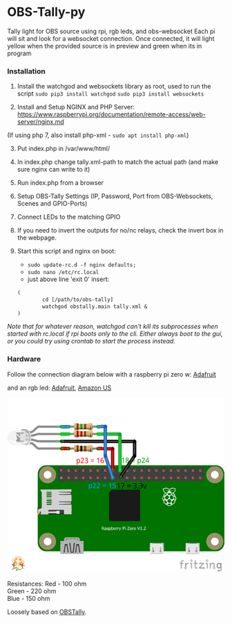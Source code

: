 # OBS-Tally-py
Tally light for OBS source using rpi, rgb leds, and obs-websocket
Each pi will sit and look for a websocket connection. Once connected, 
it will light yellow when the provided source is in preview and green when its in program

### Installation
1. Install the watchgod and websockets library as root, used to run the script
    `sudo pip3 install watchgod`
    `sudo pip3 install websockets`

2. Install and Setup NGINX and PHP Server:
https://www.raspberrypi.org/documentation/remote-access/web-server/nginx.md

(If using php 7, also install php-xml - `sudo apt install php-xml`)

3. Put index.php in /var/www/html/

4. In index.php change tally.xml-path to match the actual path (and make sure nginx can write to it)

5. Run index.php from a browser

6. Setup OBS-Tally Settings (IP, Password, Port from OBS-Websockets, Scenes and GPIO-Ports)

7. Connect LEDs to the matching GPIO

8. If you need to invert the outputs for no/nc relays, check the invert box in the webpage.

9. Start this script and nginx on boot:

    * `sudo update-rc.d -f nginx defaults;`
    * `sudo nano /etc/rc.local`
    * just above line 'exit 0' insert:
    ```
    (
            cd [/path/to/obs-tally]
            watchgod obstally.main tally.xml &
    )
    ```

*Note that for whatever reason, watchgod can't kill its subprocesses when started with rc.local if rpi boots only to the cli. Either always boot to the gui, or you could try using crontab to start the process instead.*


### Hardware
Follow the connection diagram below with a raspberry pi zero w:
[Adafruit](https://www.adafruit.com/product/3400)

and an rgb led:
[Adafruit](https://www.adafruit.com/product/848), 
[Amazon US](https://www.amazon.com/gp/product/B0194Y6MW2/)

![Connection Diagram](docs/diagram.png)

Resistances:
Red - 100 ohm  
Green - 220 ohm  
Blue - 150 ohm

Loosely based on [OBSTally](https://github.com/denizkoekden/OBSTally/).